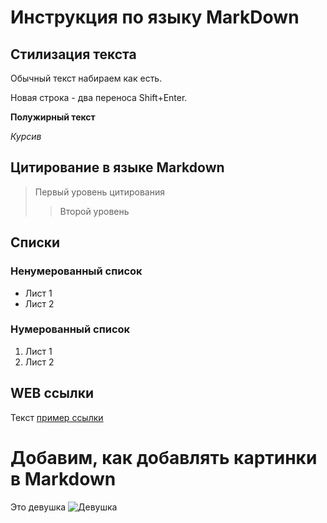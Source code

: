# Инструкция по языку MarkDown

## Стилизация текста
Обычный текст набираем как есть.

Новая строка - два переноса Shift+Enter.

**Полужирный текст**

*Курсив*

## Цитирование в языке Markdown
> Первый уровень цитирования
>> Второй уровень

## Списки
### Ненумерованный список
* Лист 1
* Лист 2

### Нумерованный список
1. Лист 1
2. Лист 2

## WEB ссылки
Текст [пример ссылки](http.example.com "Всплывающая подсказка")

# Добавим, как добавлять картинки в Markdown
Это девушка
![Девушка](картинка.jpg)